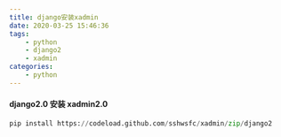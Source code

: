 ```yaml
---
title: django安装xadmin
date: 2020-03-25 15:46:36
tags: 
    - python
    - django2
    - xadmin
categories:
    - python
---
```


#### django2.0 安装 xadmin2.0
```python
pip install https://codeload.github.com/sshwsfc/xadmin/zip/django2
```
